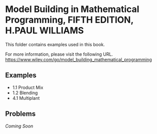 # Model Building in Mathematical Programming, FIFTH EDITION, H.PAUL WILLIAMS

This folder contains examples used in this book.

For more information, please visit the following URL.
https://www.wiley.com/go/model_building_mathematical_programming

## Examples

* 1.1 Product Mix
* 1.2 Blending
* 4.1 Multiplant

## Problems

*Coming Soon*